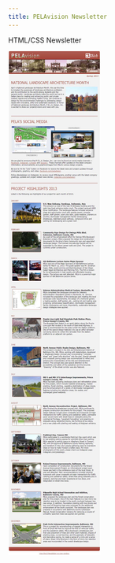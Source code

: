 ```yaml
---
title: PELAvision Newsletter
---
```


HTML/CSS Newsletter

![PELAvision Newsletter](assets/img/projects/proj-4/full.jpg)